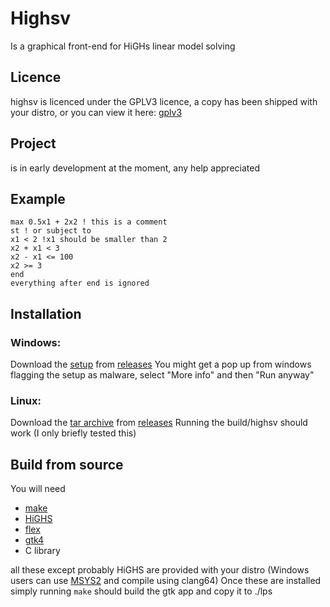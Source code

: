 # Highsv

Is a graphical front-end for HiGHs linear model solving

## Licence

highsv is licenced under the GPLV3 licence, a copy has been shipped with your distro, or you can view it here: [gplv3](https://www.gnu.org/licenses/gpl-3.0.en.html)

## Project

is in early development at the moment, any help appreciated

## Example

```
max 0.5x1 + 2x2 ! this is a comment
st ! or subject to
x1 < 2 !x1 should be smaller than 2
x2 + x1 < 3
x2 - x1 <= 100
x2 >= 3
end
everything after end is ignored
```

## Installation

### Windows:

Download the [setup](https://github.com/spykyvenator/highsv/releases/download/alpha/setup_highsv.exe) from [releases](https://github.com/spykyvenator/highsv/releases)
You might get a pop up from windows flagging the setup as malware, select "More info" and then "Run anyway"

### Linux:

Download the [tar archive](https://github.com/spykyvenator/highsv/releases/download/alpha/highsv.tar.gz) from [releases](https://github.com/spykyvenator/highsv/releases)
Running the build/highsv should work (I only briefly tested this)

## Build from source

You will need
* [make](https://www.gnu.org/software/make/)
* [HiGHS](https://highs.dev/)
* [flex](https://sourceforge.net/projects/flex/)
* [gtk4](https://www.gtk.org/)
* C library

all these except probably HiGHS are provided with your distro (Windows users can use [MSYS2](https://www.msys2.org/) and compile using clang64)
Once these are installed simply running ```make``` should build the gtk app and copy it to ./lps

